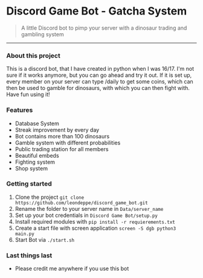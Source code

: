 # Discord Game Bot - Gatcha System

> A little Discord bot to pimp your server with a dinosaur trading and gambling system
---

### About this project
This is a discord bot, that I have created in python when I was 16/17. I'm not sure if it works anymore, but you can go ahead and try it out.
If it is set up, every member on your server can type /daily to get some coins, which can then be used to gamble for dinosaurs, with which you can then fight with.
Have fun using it!

### Features
- Database System
- Streak improvement by every day
- Bot contains more than 100 dinosaurs
- Gamble system with different probabilities
- Public trading station for all members
- Beautiful embeds
- Fighting system
- Shop system

### Getting started
1. Clone the project `git clone https://github.com/leondeppe/discord_game_bot.git`
2. Rename the folder to your server name in `Data/server_name`
3. Set up your bot credentials in `Discord Game Bot/setup.py`
4. Install required modules with `pip install -r requierements.txt`
5. Create a start file with screen application `screen -S dgb python3 main.py`
6. Start Bot via `./start.sh`

### Last things last
- Please credit me anywhere if you use this bot
